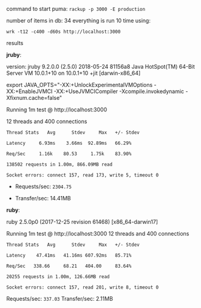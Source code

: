 command to start puma: `rackup -p 3000 -E production`

number of items in db: 34
everything is run 10 time using:

`wrk -t12 -c400 -d60s http://localhost:3000`

results

 **jruby**:

 version: jruby 9.2.0.0 (2.5.0) 2018-05-24 81156a8 Java HotSpot(TM) 64-Bit Server VM 10.0.1+10 on 10.0.1+10 +jit [darwin-x86_64]

 export JAVA_OPTS="-XX:+UnlockExperimentalVMOptions -XX:+EnableJVMCI -XX:+UseJVMCICompiler -Xcompile.invokedynamic -Xfixnum.cache=false"

Running 1m test @ http://localhost:3000

  12 threads and 400 connections

    Thread Stats   Avg      Stdev     Max   +/- Stdev

    Latency     6.93ms    3.66ms  92.89ms   66.29%

    Req/Sec     1.16k    80.53     1.75k    83.90%

    138502 requests in 1.00m, 866.09MB read

    Socket errors: connect 157, read 173, write 5, timeout 0

- Requests/sec:   `2304.75`

- Transfer/sec:     14.41MB

 **ruby**:

ruby 2.5.0p0 (2017-12-25 revision 61468) [x86_64-darwin17]

Running 1m test @ http://localhost:3000
  12 threads and 400 connections

	Thread Stats   Avg      Stdev     Max   +/- Stdev

    Latency    47.41ms   41.16ms 607.92ms   85.71%

    Req/Sec   338.66     68.21   404.00     83.64%

    20255 requests in 1.00m, 126.66MB read

    Socket errors: connect 157, read 201, write 8, timeout 0

Requests/sec:    `337.03`
Transfer/sec:      2.11MB
